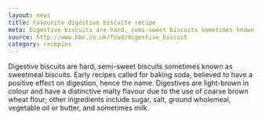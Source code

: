 ```yaml
---
layout: news
title: Favourite digestive biscuite recipe
meta: Digestive biscuits are hard, semi-sweet biscuits sometimes known as sweetmeal biscuits.
source: http://www.bbc.co.uk/food/digestive_biscuit
category: recepies
---
```


Digestive biscuits are hard, semi-sweet biscuits sometimes known as sweetmeal biscuits. Early recipes called for baking soda, believed to have a positive effect on digestion, hence the name. Digestives are light-brown in colour and have a distinctive malty flavour due to the use of coarse brown wheat flour; other ingredients include sugar, salt, ground wholemeal, vegetable oil or butter, and sometimes milk.